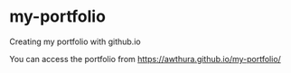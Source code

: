 # my-portfolio
Creating my portfolio with github.io

You can access the portfolio from https://awthura.github.io/my-portfolio/

